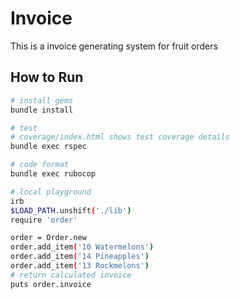 # Invoice
This is a invoice generating system for fruit orders

## How to Run

```bash
# install gems
bundle install

# test
# coverage/index.html shows test coverage details
bundle exec rspec

# code format
bundle exec rubocop

# local playground
irb
$LOAD_PATH.unshift('./lib')
require 'order'

order = Order.new
order.add_item('10 Watermelons')
order.add_item('14 Pineapples')
order.add_item('13 Rockmelons')
# return calculated invoice
puts order.invoice

```